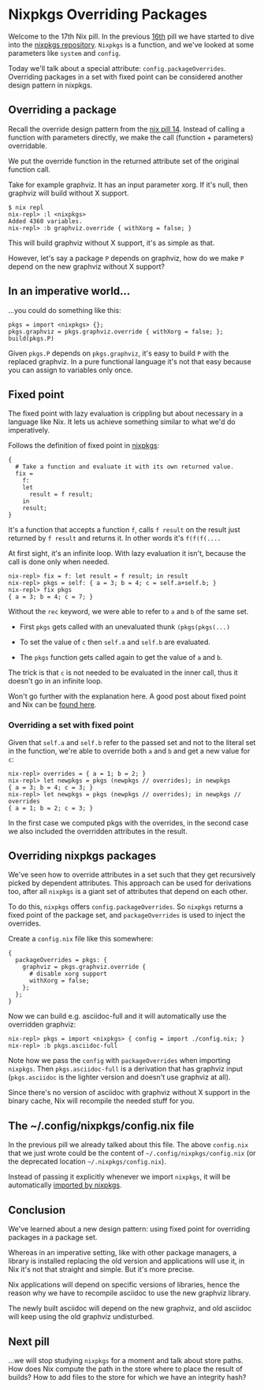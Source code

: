 # Nixpkgs Overriding Packages

Welcome to the 17th Nix pill. In the previous
[16th](16-nixpkgs-parameters.md) pill we have started to dive into the
[nixpkgs repository](http://github.com/NixOS/nixpkgs). `Nixpkgs` is a
function, and we've looked at some parameters like `system` and
`config`.

Today we'll talk about a special attribute: `config.packageOverrides`.
Overriding packages in a set with fixed point can be considered another
design pattern in nixpkgs.

## Overriding a package

Recall the override design pattern from the [nix pill
14](14-override-design-pattern.md). Instead of calling a function with
parameters directly, we make the call (function + parameters)
overridable.

We put the override function in the returned attribute set of the
original function call.

Take for example graphviz. It has an input parameter xorg. If it's
null, then graphviz will build without X support.

    $ nix repl
    nix-repl> :l <nixpkgs>
    Added 4360 variables.
    nix-repl> :b graphviz.override { withXorg = false; }

This will build graphviz without X support, it's as simple as that.

However, let's say a package `P` depends on graphviz, how do we make
`P` depend on the new graphviz without X support?

## In an imperative world...

...you could do something like this:

    pkgs = import <nixpkgs> {};
    pkgs.graphviz = pkgs.graphviz.override { withXorg = false; };
    build(pkgs.P)

Given `pkgs.P` depends on `pkgs.graphviz`, it's easy to build `P` with
the replaced graphviz. In a pure functional language it's not that easy
because you can assign to variables only once.

## Fixed point

The fixed point with lazy evaluation is crippling but about necessary in
a language like Nix. It lets us achieve something similar to what we'd
do imperatively.

Follows the definition of fixed point in
[nixpkgs](https://github.com/NixOS/nixpkgs/blob/f224a4f1b32b3e813783d22de54e231cd8ea2448/lib/fixed-points.nix#L19):

    {
      # Take a function and evaluate it with its own returned value.
      fix =
        f:
        let
          result = f result;
        in
        result;
    }

It's a function that accepts a function `f`, calls `f result` on the
result just returned by `f result` and returns it. In other words it's
`f(f(f(....`

At first sight, it's an infinite loop. With lazy evaluation it isn't,
because the call is done only when needed.

    nix-repl> fix = f: let result = f result; in result
    nix-repl> pkgs = self: { a = 3; b = 4; c = self.a+self.b; }
    nix-repl> fix pkgs
    { a = 3; b = 4; c = 7; }

Without the `rec` keyword, we were able to refer to `a` and `b` of the
same set.

-   First `pkgs` gets called with an unevaluated thunk `(pkgs(pkgs(...)`

-   To set the value of `c` then `self.a` and `self.b` are evaluated.

-   The `pkgs` function gets called again to get the value of `a` and
    `b`.

The trick is that `c` is not needed to be evaluated in the inner call,
thus it doesn't go in an infinite loop.

Won't go further with the explanation here. A good post about fixed
point and Nix can be [found
here](http://r6.ca/blog/20140422T142911Z.html).

### Overriding a set with fixed point

Given that `self.a` and `self.b` refer to the passed set and not to the
literal set in the function, we're able to override both `a` and `b`
and get a new value for `c`:

    nix-repl> overrides = { a = 1; b = 2; }
    nix-repl> let newpkgs = pkgs (newpkgs // overrides); in newpkgs
    { a = 3; b = 4; c = 3; }
    nix-repl> let newpkgs = pkgs (newpkgs // overrides); in newpkgs // overrides
    { a = 1; b = 2; c = 3; }

In the first case we computed pkgs with the overrides, in the second
case we also included the overridden attributes in the result.

## Overriding nixpkgs packages

We've seen how to override attributes in a set such that they get
recursively picked by dependent attributes. This approach can be used
for derivations too, after all `nixpkgs` is a giant set of attributes
that depend on each other.

To do this, `nixpkgs` offers `config.packageOverrides`. So `nixpkgs`
returns a fixed point of the package set, and `packageOverrides` is used
to inject the overrides.

Create a `config.nix` file like this somewhere:

    {
      packageOverrides = pkgs: {
        graphviz = pkgs.graphviz.override {
          # disable xorg support
          withXorg = false;
        };
      };
    }

Now we can build e.g. asciidoc-full and it will automatically use the
overridden graphviz:

    nix-repl> pkgs = import <nixpkgs> { config = import ./config.nix; }
    nix-repl> :b pkgs.asciidoc-full

Note how we pass the `config` with `packageOverrides` when importing
`nixpkgs`. Then `pkgs.asciidoc-full` is a derivation that has graphviz
input (`pkgs.asciidoc` is the lighter version and doesn't use graphviz
at all).

Since there's no version of asciidoc with graphviz without X support in
the binary cache, Nix will recompile the needed stuff for you.

## The \~/.config/nixpkgs/config.nix file

In the previous pill we already talked about this file. The above
`config.nix` that we just wrote could be the content of
`~/.config/nixpkgs/config.nix` (or the deprecated location
`~/.nixpkgs/config.nix`).

Instead of passing it explicitly whenever we import `nixpkgs`, it will
be automatically [imported by
nixpkgs](https://github.com/NixOS/nixpkgs/blob/32c523914fdb8bf9cc7912b1eba023a8daaae2e8/pkgs/top-level/impure.nix#L28).

## Conclusion

We've learned about a new design pattern: using fixed point for
overriding packages in a package set.

Whereas in an imperative setting, like with other package managers, a
library is installed replacing the old version and applications will use
it, in Nix it's not that straight and simple. But it's more precise.

Nix applications will depend on specific versions of libraries, hence
the reason why we have to recompile asciidoc to use the new graphviz
library.

The newly built asciidoc will depend on the new graphviz, and old
asciidoc will keep using the old graphviz undisturbed.

## Next pill

...we will stop studying `nixpkgs` for a moment and talk about store
paths. How does Nix compute the path in the store where to place the
result of builds? How to add files to the store for which we have an
integrity hash?
